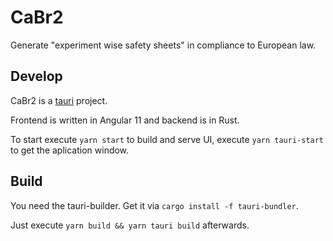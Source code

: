 # CaBr2

Generate "experiment wise safety sheets" in compliance to European law.

## Develop

CaBr2 is a [tauri](https://tauri.studio) project.

Frontend is written in Angular 11 and backend is in Rust.

To start execute `yarn start` to build and serve UI,
execute `yarn tauri-start` to get the aplication window.

## Build

You need the tauri-builder. Get it  via `cargo install -f tauri-bundler`.

Just execute `yarn build && yarn tauri build` afterwards.
